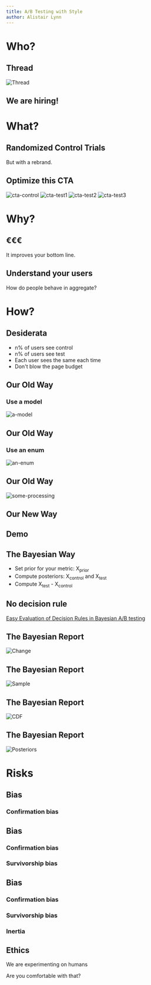 ```yaml
---
title: A/B Testing with Style
author: Alistair Lynn
---
```


Who?
====

Thread
------

![Thread][thread-lp]

We are hiring!
--------------

What?
=====

Randomized Control Trials
-------------------------

But with a rebrand.

Optimize this CTA
-----------------

![cta-control][cta-control]
![cta-test1][cta-test1]
![cta-test2][cta-test2]
![cta-test3][cta-test3]

Why?
====

€€€
---

It improves your bottom line.

Understand your users
---------------------

How do people behave in aggregate?

How?
====

Desiderata
----------

* n% of users see control
* n% of users see test
* Each user sees the same each time
* Don't blow the page budget

Our Old Way
-----------

### Use a model

![a-model][test-model]

Our Old Way
-----------

### Use an enum

![an-enum][test-enum]

Our Old Way
-----------

![some-processing][test-process-trials]

Our New Way
-----------

Demo
----

The Bayesian Way
----------------

* Set prior for your metric: X<sub>prior</sub>
* Compute posteriors: X<sub>control</sub> and X<sub>test</sub>
* Compute X<sub>test</sub> - X<sub>control</sub>

No decision rule
----------------

[Easy Evaluation of Decision Rules in Bayesian A/B testing][stucchio]

The Bayesian Report
-------------------

![Change][bayes-change]

The Bayesian Report
-------------------

![Sample][bayes-sample]

The Bayesian Report
-------------------

![CDF][bayes-cdf]

The Bayesian Report
-------------------

![Posteriors][bayes-post]

Risks
=====

Bias
----

### Confirmation bias

Bias
----

### Confirmation bias

### Survivorship bias

Bias
----

### Confirmation bias

### Survivorship bias

### Inertia

Ethics
------

We are experimenting on humans

Are you comfortable with that?

[thread-lp]: assets/who/thread_lp.png

[cta-control]: assets/why/cta_control.png
[cta-test1]: assets/why/cta_test1.png
[cta-test2]: assets/why/cta_test2.png
[cta-test3]: assets/why/cta_test3.png

[test-model]: assets/how/model.png
[test-enum]: assets/how/enum.png
[test-process-trials]: assets/how/process_trials.png

[bayes-change]: assets/how/bayes_changebox.png
[bayes-sample]: assets/how/bayes_samplebox.png
[bayes-cdf]: assets/how/bayes_changecdf_small.png
[bayes-post]: assets/how/bayes_posteriors_small.png

[stucchio]: https://www.chrisstucchio.com/blog/2014/bayesian_ab_decision_rule.html
